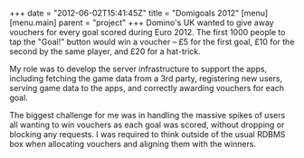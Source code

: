 +++
date = "2012-06-02T15:41:45Z"
title = "Domigoals 2012"
[menu]
  [menu.main]
    parent = "project"
+++
Domino's UK wanted to give away vouchers for every goal scored during Euro 2012.  The first 1000 people to tap the "Goal!" button would win a voucher – &pound;5 for the first goal, &pound;10 for the second by the same player, and &pound;20 for a hat-trick.

My role was to develop the server infrastructure to support the apps, including fetching the game data from a 3rd party, registering new users, serving game data to the apps, and correctly awarding vouchers for each goal.

The biggest challenge for me was in handling the massive spikes of users all wanting to win vouchers as each goal was scored, without dropping or blocking any requests. I was required to think outside of the usual RDBMS box when allocating vouchers and aligning them with the winners.
